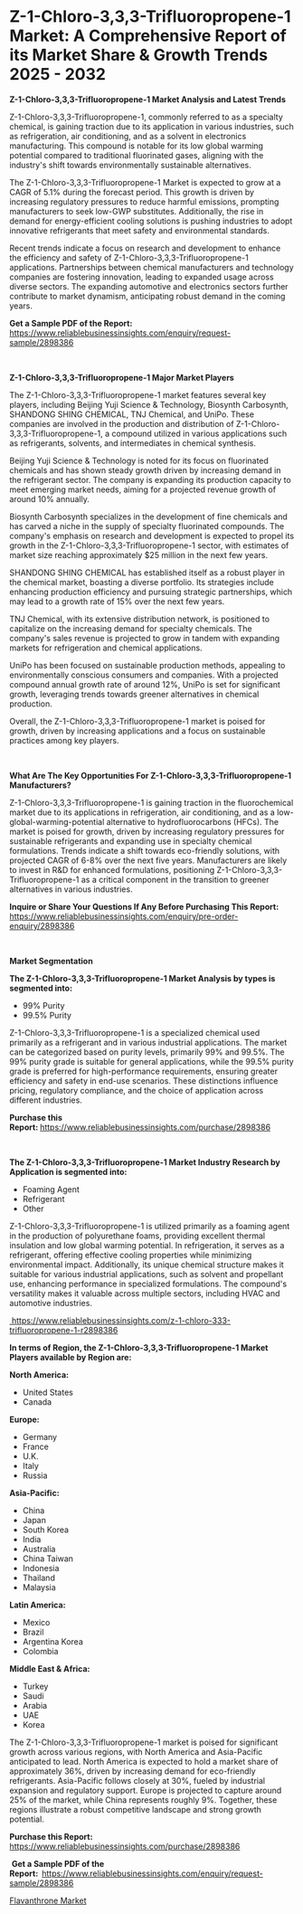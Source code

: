 <p><h1>Z-1-Chloro-3,3,3-Trifluoropropene-1 Market: A Comprehensive Report of its Market Share & Growth Trends 2025 - 2032</h1></p><p><strong>Z-1-Chloro-3,3,3-Trifluoropropene-1 Market Analysis and Latest Trends</strong></p>
<p><p>Z-1-Chloro-3,3,3-Trifluoropropene-1, commonly referred to as a specialty chemical, is gaining traction due to its application in various industries, such as refrigeration, air conditioning, and as a solvent in electronics manufacturing. This compound is notable for its low global warming potential compared to traditional fluorinated gases, aligning with the industry's shift towards environmentally sustainable alternatives.</p><p>The Z-1-Chloro-3,3,3-Trifluoropropene-1 Market is expected to grow at a CAGR of 5.1% during the forecast period. This growth is driven by increasing regulatory pressures to reduce harmful emissions, prompting manufacturers to seek low-GWP substitutes. Additionally, the rise in demand for energy-efficient cooling solutions is pushing industries to adopt innovative refrigerants that meet safety and environmental standards.</p><p>Recent trends indicate a focus on research and development to enhance the efficiency and safety of Z-1-Chloro-3,3,3-Trifluoropropene-1 applications. Partnerships between chemical manufacturers and technology companies are fostering innovation, leading to expanded usage across diverse sectors. The expanding automotive and electronics sectors further contribute to market dynamism, anticipating robust demand in the coming years.</p></p>
<p><strong>Get a Sample PDF of the Report:&nbsp;</strong> <a href="https://www.reliablebusinessinsights.com/enquiry/request-sample/2898386?utm_campaign=2319&utm_medium=2&utm_source=Github&utm_content=ia&utm_term=15032025&utm_id=z-1-chloro-333-trifluoropropene-1">https://www.reliablebusinessinsights.com/enquiry/request-sample/2898386</a></p>
<p>&nbsp;</p>
<p><strong>Z-1-Chloro-3,3,3-Trifluoropropene-1 Major Market Players</strong></p>
<p><p>The Z-1-Chloro-3,3,3-Trifluoropropene-1 market features several key players, including Beijing Yuji Science & Technology, Biosynth Carbosynth, SHANDONG SHING CHEMICAL, TNJ Chemical, and UniPo. These companies are involved in the production and distribution of Z-1-Chloro-3,3,3-Trifluoropropene-1, a compound utilized in various applications such as refrigerants, solvents, and intermediates in chemical synthesis.</p><p>Beijing Yuji Science & Technology is noted for its focus on fluorinated chemicals and has shown steady growth driven by increasing demand in the refrigerant sector. The company is expanding its production capacity to meet emerging market needs, aiming for a projected revenue growth of around 10% annually.</p><p>Biosynth Carbosynth specializes in the development of fine chemicals and has carved a niche in the supply of specialty fluorinated compounds. The company's emphasis on research and development is expected to propel its growth in the Z-1-Chloro-3,3,3-Trifluoropropene-1 sector, with estimates of market size reaching approximately $25 million in the next few years.</p><p>SHANDONG SHING CHEMICAL has established itself as a robust player in the chemical market, boasting a diverse portfolio. Its strategies include enhancing production efficiency and pursuing strategic partnerships, which may lead to a growth rate of 15% over the next few years.</p><p>TNJ Chemical, with its extensive distribution network, is positioned to capitalize on the increasing demand for specialty chemicals. The company's sales revenue is projected to grow in tandem with expanding markets for refrigeration and chemical applications.</p><p>UniPo has been focused on sustainable production methods, appealing to environmentally conscious consumers and companies. With a projected compound annual growth rate of around 12%, UniPo is set for significant growth, leveraging trends towards greener alternatives in chemical production. </p><p>Overall, the Z-1-Chloro-3,3,3-Trifluoropropene-1 market is poised for growth, driven by increasing applications and a focus on sustainable practices among key players.</p></p>
<p>&nbsp;</p>
<p><strong>What Are The Key Opportunities For Z-1-Chloro-3,3,3-Trifluoropropene-1 Manufacturers?</strong></p>
<p><p>Z-1-Chloro-3,3,3-Trifluoropropene-1 is gaining traction in the fluorochemical market due to its applications in refrigeration, air conditioning, and as a low-global-warming-potential alternative to hydrofluorocarbons (HFCs). The market is poised for growth, driven by increasing regulatory pressures for sustainable refrigerants and expanding use in specialty chemical formulations. Trends indicate a shift towards eco-friendly solutions, with projected CAGR of 6-8% over the next five years. Manufacturers are likely to invest in R&D for enhanced formulations, positioning Z-1-Chloro-3,3,3-Trifluoropropene-1 as a critical component in the transition to greener alternatives in various industries.</p></p>
<p><strong>Inquire or Share Your Questions If Any Before Purchasing This Report:</strong> <a href="https://www.reliablebusinessinsights.com/enquiry/pre-order-enquiry/2898386?utm_campaign=2319&utm_medium=2&utm_source=Github&utm_content=ia&utm_term=15032025&utm_id=z-1-chloro-333-trifluoropropene-1">https://www.reliablebusinessinsights.com/enquiry/pre-order-enquiry/2898386</a></p>
<p>&nbsp;</p>
<p><strong>Market Segmentation</strong></p>
<p><strong>The Z-1-Chloro-3,3,3-Trifluoropropene-1 Market Analysis by types is segmented into:</strong></p>
<p><ul><li>99% Purity</li><li>99.5% Purity</li></ul></p>
<p><p>Z-1-Chloro-3,3,3-Trifluoropropene-1 is a specialized chemical used primarily as a refrigerant and in various industrial applications. The market can be categorized based on purity levels, primarily 99% and 99.5%. The 99% purity grade is suitable for general applications, while the 99.5% purity grade is preferred for high-performance requirements, ensuring greater efficiency and safety in end-use scenarios. These distinctions influence pricing, regulatory compliance, and the choice of application across different industries.</p></p>
<p><strong>Purchase this Report:&nbsp;</strong><a href="https://www.reliablebusinessinsights.com/purchase/2898386?utm_campaign=2319&utm_medium=2&utm_source=Github&utm_content=ia&utm_term=15032025&utm_id=z-1-chloro-333-trifluoropropene-1">https://www.reliablebusinessinsights.com/purchase/2898386</a></p>
<p>&nbsp;</p>
<p><strong>The Z-1-Chloro-3,3,3-Trifluoropropene-1 Market Industry Research by Application is segmented into:</strong></p>
<p><ul><li>Foaming Agent</li><li>Refrigerant</li><li>Other</li></ul></p>
<p><p>Z-1-Chloro-3,3,3-Trifluoropropene-1 is utilized primarily as a foaming agent in the production of polyurethane foams, providing excellent thermal insulation and low global warming potential. In refrigeration, it serves as a refrigerant, offering effective cooling properties while minimizing environmental impact. Additionally, its unique chemical structure makes it suitable for various industrial applications, such as solvent and propellant use, enhancing performance in specialized formulations. The compound's versatility makes it valuable across multiple sectors, including HVAC and automotive industries.</p></p>
<p><a href="https://www.reliablebusinessinsights.com/z-1-chloro-333-trifluoropropene-1-r2898386?utm_campaign=2319&utm_medium=2&utm_source=Github&utm_content=ia&utm_term=15032025&utm_id=z-1-chloro-333-trifluoropropene-1">&nbsp;https://www.reliablebusinessinsights.com/z-1-chloro-333-trifluoropropene-1-r2898386</a></p>
<p><strong>In terms of Region, the Z-1-Chloro-3,3,3-Trifluoropropene-1 Market Players available by Region are:</strong></p>
<p>
    <p> <strong> North America: </strong>
        <ul>
            <li>United States</li>
            <li>Canada</li>
        </ul>
        </p> 
    <p> <strong> Europe: </strong>
        <ul>
            <li>Germany</li>
            <li>France</li>
            <li>U.K.</li>
            <li>Italy</li>
            <li>Russia</li>
        </ul>
        </p> 
    <p> <strong> Asia-Pacific: </strong>
        <ul>
            <li>China</li>
            <li>Japan</li>
            <li>South Korea</li>
            <li>India</li>
            <li>Australia</li>
            <li>China Taiwan</li>
            <li>Indonesia</li>
            <li>Thailand</li>
            <li>Malaysia</li>
        </ul>
        </p> 
    <p> <strong> Latin America: </strong>
        <ul>
            <li>Mexico</li>
            <li>Brazil</li>
            <li>Argentina Korea</li>
            <li>Colombia</li>
        </ul>
        </p> 
    <p> <strong> Middle East & Africa: </strong>
        <ul>
            <li>Turkey</li>
            <li>Saudi</li>
            <li>Arabia</li>
            <li>UAE</li>
            <li>Korea</li>
        </ul>
    </p>
    </p>
<p><p>The Z-1-Chloro-3,3,3-Trifluoropropene-1 market is poised for significant growth across various regions, with North America and Asia-Pacific anticipated to lead. North America is expected to hold a market share of approximately 36%, driven by increasing demand for eco-friendly refrigerants. Asia-Pacific follows closely at 30%, fueled by industrial expansion and regulatory support. Europe is projected to capture around 25% of the market, while China represents roughly 9%. Together, these regions illustrate a robust competitive landscape and strong growth potential.</p></p>
<p><strong>Purchase this Report: </strong><a href="https://www.reliablebusinessinsights.com/purchase/2898386?utm_campaign=2319&utm_medium=2&utm_source=Github&utm_content=ia&utm_term=15032025&utm_id=z-1-chloro-333-trifluoropropene-1">https://www.reliablebusinessinsights.com/purchase/2898386</a></p>
<p>&nbsp;<strong>Get a Sample PDF of the Report:&nbsp;&nbsp;</strong><a href="https://www.reliablebusinessinsights.com/enquiry/request-sample/2898386?utm_campaign=2319&utm_medium=2&utm_source=Github&utm_content=ia&utm_term=15032025&utm_id=z-1-chloro-333-trifluoropropene-1">https://www.reliablebusinessinsights.com/enquiry/request-sample/2898386</a></p>
<p><strong></strong></p>
<p><p><a href="https://github.com/oslieselotte2192/Market-Research-Report-List-1/blob/main/flavanthrone-market.md?utm_campaign=2319&utm_medium=2&utm_source=Github&utm_content=ia&utm_term=15032025&utm_id=z-1-chloro-333-trifluoropropene-1">Flavanthrone Market</a></p></p>